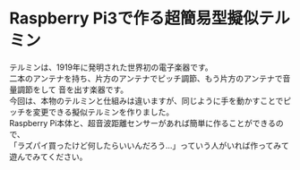 # Raspberry Pi3で作る超簡易型擬似テルミン

テルミンは、1919年に発明された世界初の電子楽器です。  
二本のアンテナを持ち、片方のアンテナでピッチ調節、もう片方のアンテナで音量調節をして
音を出す楽器です。  
今回は、本物のテルミンと仕組みは違いますが、同じように手を動かすことでピッチを変更できる擬似テルミンを作りました。  
Raspberry Pi本体と、超音波距離センサーがあれば簡単に作ることができるので、  
「ラズパイ買ったけど何したらいいんだろう...」っていう人がいれば作ってみて遊んでみてください。  